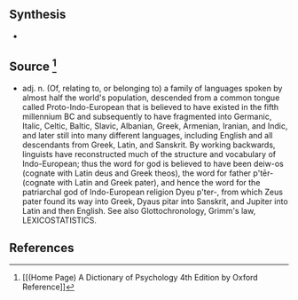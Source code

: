 ## Synthesis
- 
## Source [^1]
- adj. n. (Of, relating to, or belonging to) a family of languages spoken by almost half the world's population, descended from a common tongue called Proto-Indo-European that is believed to have existed in the fifth millennium BC and subsequently to have fragmented into Germanic, Italic, Celtic, Baltic, Slavic, Albanian, Greek, Armenian, Iranian, and Indic, and later still into many different languages, including English and all descendants from Greek, Latin, and Sanskrit. By working backwards, linguists have reconstructed much of the structure and vocabulary of Indo-European; thus the word for god is believed to have been deiw-os (cognate with Latin deus and Greek theos), the word for father p'tēr- (cognate with Latin and Greek pater), and hence the word for the patriarchal god of Indo-European religion Dyeu p'ter-, from which Zeus pater found its way into Greek, Dyaus pitar into Sanskrit, and Jupiter into Latin and then English. See also Glottochronology, Grimm's law, LEXICOSTATISTICS.
## References

[^1]: [[(Home Page) A Dictionary of Psychology 4th Edition by Oxford Reference]]
